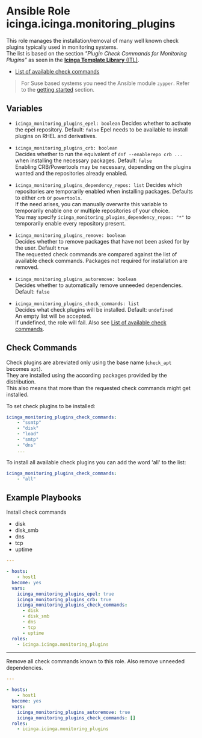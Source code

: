 # Ansible Role icinga.icinga.monitoring_plugins

This role manages the installation/removal of many well known check plugins typically used in monitoring systems.<br>
The list is based on the section *"Plugin Check Commands for Monitoring Plugins"* as seen in the [**Icinga Template Library** (ITL)](https://icinga.com/docs/icinga-2/latest/doc/10-icinga-template-library/#plugin-check-commands-for-monitoring-plugins).<br>

* [List of available check commands](check_command_list.md)

> For Suse based systems you need the Ansible module `zypper`. Refer to the [getting started](https://github.com/Icinga/ansible-collection-icinga/blob/main/doc/getting-started.md#requirements) section.

## Variables

- `icinga_monitoring_plugins_epel: boolean`
  Decides whether to activate the epel repository. Default: `false`
  Epel needs to be available to install plugins on RHEL and derivatives.

- `icinga_monitoring_plugins_crb: boolean`<br>
  Decides whether to run the equivalent of `dnf --enablerepo crb ...` when installing the necessary packages. Default: `false`<br>
  Enabling CRB/Powertools may be necessary, depending on the plugins wanted and the repositories already enabled.

- `icinga_monitoring_plugins_dependency_repos: list`
  Decides which repositories are temporarily enabled when installing packages. Defaults to either `crb` or `powertools`.<br>
  If the need arises, you can manually overwrite this variable to temporarily enable one or multiple repositories of your choice.<br>
  You may specify `icinga_monitoring_plugins_dependency_repos: "*"` to temporarily enable every repository present.

- `icinga_monitoring_plugins_remove: boolean`<br>
  Decides whether to remove packages that have not been asked for by the user. Default `true`<br>
  The requested check commands are compared against the list of available check commands. Packages not required for installation are removed.

- `icinga_monitoring_plugins_autoremove: boolean`<br>
  Decides whether to automatically remove unneeded dependencies. Default: `false`

- `icinga_monitoring_plugins_check_commands: list`<br>
  Decides what check plugins will be installed. Default: `undefined`<br>
  An empty list will be accepted.<br>
  If undefined, the role will fail. Also see [List of available check commands](check_command_list.md).

## Check Commands

Check plugins are abreviated only using the base name (`check_apt` becomes `apt`).<br>
They are installed using the according packages provided by the distribution.<br>
This also means that more than the requested check commands might get installed.<br>

To set check plugins to be installed:

```yaml
icinga_monitoring_plugins_check_commands:
    - "ssmtp"
    - "disk"
    - "load"
    - "smtp"
    - "dns"
    ...
```

To install all available check plugins you can add the word 'all' to the list:

```yaml
icinga_monitoring_plugins_check_commands:
    - "all"
```

## Example Playbooks

Install check commands<br>
- disk
- disk_smb
- dns
- tcp
- uptime

```yaml
---

- hosts:
    - host1
  become: yes
  vars:
    icinga_monitoring_plugins_epel: true
    icinga_monitoring_plugins_crb: true
    icinga_monitoring_plugins_check_commands:
      - disk
      - disk_smb
      - dns
      - tcp
      - uptime
  roles:
    - icinga.icinga.monitoring_plugins
```

---

Remove all check commands known to this role. Also remove unneeded dependencies.

```yaml
---

- hosts:
    - host1
  become: yes
  vars:
    icinga_monitoring_plugins_autoremove: true
    icinga_monitoring_plugins_check_commands: []
  roles:
    - icinga.icinga.monitoring_plugins
```
